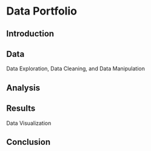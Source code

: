 # Data Portfolio
## Introduction
## Data
Data Exploration, Data Cleaning, and Data Manipulation
## Analysis
## Results
Data Visualization
## Conclusion
